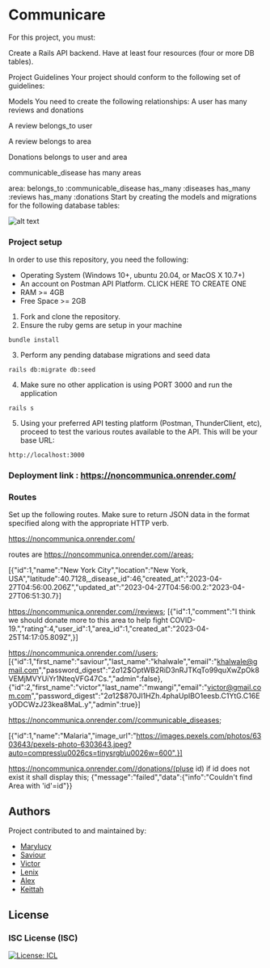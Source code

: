 # Communicare
For this project, you must:

Create a Rails API backend.
Have at least four resources (four or more DB tables).


Project Guidelines
Your project should conform to the following set of guidelines:

Models
You need to create the following relationships:
A user has many reviews and donations

A review belongs_to user

A review belongs to area

Donations belongs to user and area

communicable_disease has many areas

area:
  belongs_to :communicable_disease
  has_many :diseases
  has_many :reviews
  has_many :donations
Start by creating the models and migrations for the following database tables:

![alt text](/communicare/ecommerce.png)



### Project setup
In order to use this repository, you need the following:
* Operating System (Windows 10+, ubuntu 20.04, or MacOS X 10.7+)
* An account on Postman API Platform. CLICK HERE TO CREATE ONE
* RAM >= 4GB
* Free Space >= 2GB

1. Fork and clone the repository.
2. Ensure the ruby gems are setup in your machine
```
bundle install
```
3. Perform any pending database migrations and seed data
```
rails db:migrate db:seed
```
4. Make sure no other application is using PORT 3000 and run the application
```
rails s
```
5. Using your preferred API testing platform (Postman, ThunderClient, etc), proceed to test the various routes available to the API. This will be your base URL:
```
http://localhost:3000

```
### Deployment link : https://noncommunica.onrender.com/

### Routes
Set up the following routes. Make sure to return JSON data in the format
specified along with the appropriate HTTP verb.

https://noncommunica.onrender.com/

routes are
https://noncommunica.onrender.com//areas;

   [{"id":1,"name":"New York City","location":"New York, USA","latitude":40.7128,_disease_id":46,"created_at":"2023-04-27T04:56:00.206Z","updated_at":"2023-04-27T04:56:00.2:"2023-04-27T06:51:30.7}]

https://noncommunica.onrender.com//reviews;
   [{"id":1,"comment":"I think we should donate more to this area to help fight COVID-19.","rating":4,"user_id":1,"area_id":1,"created_at":"2023-04-25T14:17:05.809Z",}]

https://noncommunica.onrender.com//users;
  [{"id":1,"first_name":"saviour","last_name":"khalwale","email":"khalwale@gmail.com","password_digest":"$2a$12$OptWB2RiD3nRJTKqTo99quXwZpOk8VEMjMVYUiYr1NteqVFG47Cs.","admin":false},{"id":2,"first_name":"victor","last_name":"mwangi","email":"victor@gmail.com.com","password_digest":"$2a$12$870JI1HZh.4phaUpIBO1eesb.C1YtG.C16EyODCWzJ23kea8MaL.y","admin":true}]

https://noncommunica.onrender.com//communicable_diseases;
  
  [{"id":1,"name":"Malaria","image_url":"https://images.pexels.com/photos/6303643/pexels-photo-6303643.jpeg?auto=compress\u0026cs=tinysrgb\u0026w=600",}]


https://noncommunica.onrender.com//donations/(pluse id)
if id does not exist it shall display this;
   {"message":"failed","data":{"info":"Couldn't find Area with 'id'=id"}}

   
## Authors
Project contributed to and maintained by:
- [Marylucy ](https://github.com/marylucy123450) 
- [Saviour](https://github.com/Shipwoli) 
- [Victor](https://github.com/Vickyprinz) 
- [Lenix](https://github.com/LinexMugambi) 
- [Alex](https://github.com/AlexIrungu) 
- [Keittah](https://github.com/KeittahSewe) 



## License

### ISC License (ISC)

[![License: ICL](https://img.shields.io/badge/License-ISC-blue.svg)](https://opensource.org/licenses/ISC)
